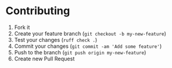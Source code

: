 Contributing
============

1. Fork it
2. Create your feature branch (`git checkout -b my-new-feature`)
3. Test your changes (`ruff check .`)
4. Commit your changes (`git commit -am 'Add some feature'`)
5. Push to the branch (`git push origin my-new-feature`)
6. Create new Pull Request

